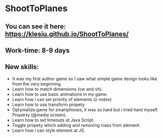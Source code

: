 # ShootToPlanes
## You can see it here: https://klesiu.github.io/ShootToPlanes/
## Work-time: 8-9 days
## New skills: 
- It was my first author game so I saw what simple game design looks like from the very beginning.
- Learn how to match dimensions (vw and vh).
- Learn how to use basic animations in my game.
- Learn how i can set priority of elements (z-index)
- Learn how to use transform propety
- Optymalize game for smartphones, it was so hard but i tried hard myself. Property (@media screen).
- Learn how to set timeouts at Java Script.
- Toggle propety which adding and removing class from element.
- Learn how i can style element at JS.

